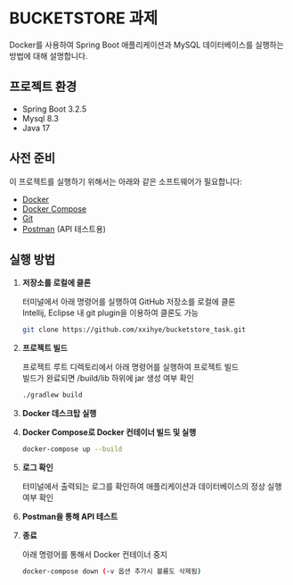 # BUCKETSTORE 과제

Docker를 사용하여 Spring Boot 애플리케이션과 MySQL 데이터베이스를 실행하는 방법에 대해 설명합니다.

## 프로젝트 환경
- Spring Boot 3.2.5
- Mysql 8.3
- Java 17

## 사전 준비
이 프로젝트를 실행하기 위해서는 아래와 같은 소프트웨어가 필요합니다:

- [Docker](https://www.docker.com/get-started)
- [Docker Compose](https://docs.docker.com/compose/install/)
- [Git](https://git-scm.com/)
- [Postman](https://www.postman.com/) (API 테스트용)

## 실행 방법

1. **저장소를 로컬에 클론**

   터미널에서 아래 명령어를 실행하여 GitHub 저장소를 로컬에 클론<br>
   Intellij, Eclipse 내 git plugin을 이용하여 클론도 가능 
   ```bash
   git clone https://github.com/xxihye/bucketstore_task.git

3. **프로젝트 빌드**
    
    프로젝트 루트 디렉토리에서 아래 명령어를 실행하여 프로젝트 빌드<br>
    빌드가 완료되면 /build/lib 하위에 jar 생성 여부 확인

    ```bash
    ./gradlew build

3. **Docker 데스크탑 실행**


4. **Docker Compose로 Docker 컨테이너 빌드 및 실행**
    ```bash
   docker-compose up --build


5. **로그 확인**
    
    터미널에서 출력되는 로그를 확인하여 애플리케이션과 데이터베이스의 정상 실행 여부 확인 <br>
    

6. **Postman을 통해 API 테스트**


7. **종료**
    
    아래 명령어를 통해서 Docker 컨테이너 중지 
    ```bash
   docker-compose down (-v 옵션 추가시 볼륨도 삭제됨)